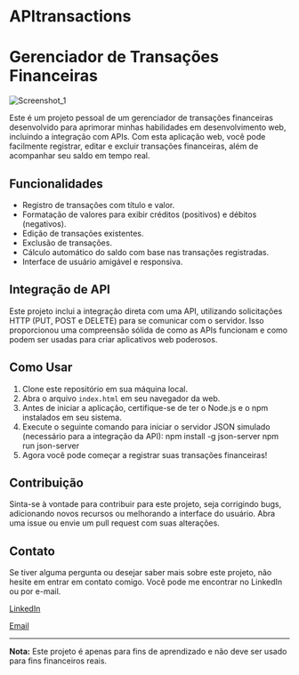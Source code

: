 # APItransactions
# Gerenciador de Transações Financeiras

![Screenshot_1](https://github.com/GabrielViana1/APItransactions/assets/110495856/cfa042d4-9233-4fe6-a3c5-eccf12ec8987)


Este é um projeto pessoal de um gerenciador de transações financeiras desenvolvido para aprimorar minhas habilidades em desenvolvimento web, incluindo a integração com APIs. Com esta aplicação web, você pode facilmente registrar, editar e excluir transações financeiras, além de acompanhar seu saldo em tempo real.

## Funcionalidades

- Registro de transações com título e valor.
- Formatação de valores para exibir créditos (positivos) e débitos (negativos).
- Edição de transações existentes.
- Exclusão de transações.
- Cálculo automático do saldo com base nas transações registradas.
- Interface de usuário amigável e responsiva.

## Integração de API

Este projeto inclui a integração direta com uma API, utilizando solicitações HTTP (PUT, POST e DELETE) para se comunicar com o servidor. Isso proporcionou uma compreensão sólida de como as APIs funcionam e como podem ser usadas para criar aplicativos web poderosos.

## Como Usar

1. Clone este repositório em sua máquina local.
2. Abra o arquivo `index.html` em seu navegador da web.
3. Antes de iniciar a aplicação, certifique-se de ter o Node.js e o npm instalados em seu sistema.
4. Execute o seguinte comando para iniciar o servidor JSON simulado (necessário para a integração da API):
npm install -g json-server
npm run json-server
5. Agora você pode começar a registrar suas transações financeiras!

## Contribuição

Sinta-se à vontade para contribuir para este projeto, seja corrigindo bugs, adicionando novos recursos ou melhorando a interface do usuário. Abra uma issue ou envie um pull request com suas alterações.

## Contato

Se tiver alguma pergunta ou desejar saber mais sobre este projeto, não hesite em entrar em contato comigo. Você pode me encontrar no LinkedIn ou por e-mail.

[LinkedIn](https://www.linkedin.com/in/ogabrielviana/)

[Email](bielviana117@gmail.com)

---

**Nota:** Este projeto é apenas para fins de aprendizado e não deve ser usado para fins financeiros reais.

